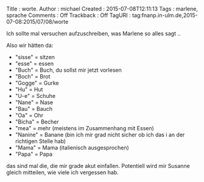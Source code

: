 Title     : worte.
Author    : michael
Created   : 2015-07-08T12:11:13
Tags      : marlene, sprache
Comments  : Off
Trackback : Off
TagURI    : tag:fnanp.in-ulm.de,2015-07-08:2015/07/08/worte

Ich sollte mal versuchen aufzuschreiben, was Marlene so alles sagt ..

Also wir hätten da:

* "sisse" = sitzen
* "esse" = essen
* "Buch" = Buch, du sollst mir jetzt vorlesen
* "Boch" = Brot
* "Gogge" = Gurke
* "Hu" = Hut
* "U-e" = Schuhe
* "Nane" = Nase
* "Bau" = Bauch
* "Oa" = Ohr
* "Bicha" = Becher
* "mea" = mehr (meistens im Zusammenhang mit Essen)
* "Nanine" = Banane (bin ich mir grad nicht sicher ob ich das i an der
  richtigen Stelle hab)
* "Mama" = Mama (italienisch ausgesprochen)
* "Papa" = Papa

das sind mal die, die mir grade akut einfallen. Potentiell wird mir
Susanne gleich mitteilen, wie viele ich vergessen hab.
